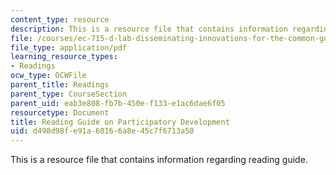 ```yaml
---
content_type: resource
description: This is a resource file that contains information regarding reading guide.
file: /courses/ec-715-d-lab-disseminating-innovations-for-the-common-good-spring-2007/d498d98fe91a60166a8e45c7f6713a50_MITEC_715S07_participatry.pdf
file_type: application/pdf
learning_resource_types:
- Readings
ocw_type: OCWFile
parent_title: Readings
parent_type: CourseSection
parent_uid: eab3e808-fb7b-450e-f133-e1ac6dae6f05
resourcetype: Document
title: Reading Guide on Participatory Development
uid: d498d98f-e91a-6016-6a8e-45c7f6713a50
---
```

This is a resource file that contains information regarding reading guide.

